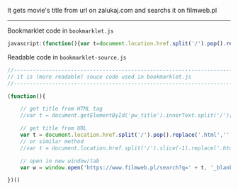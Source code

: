 It gets movie's title from url on zalukaj.com and searchs it on filmweb.pl

---

Bookmarklet code in `bookmarklet.js`

```javascript
javascript:(function(){var t=document.location.href.split('/').pop().replace('.html','').replace(/-/g,' ');var w=window.open('https://www.filmweb.pl/search?q='+t,'_blank');})()
```

Readable code in `bookmarklet-source.js`

```javascript
//---------------------------------------------------------------------
// it is (more readable) souce code used in bookmarklet.js
//---------------------------------------------------------------------

(function(){

    // get title from HTML tag 
    //var t = document.getElementById('pw_title').innerText.split('/')[0];

    // get title from URL
    var t = document.location.href.split('/').pop().replace('.html','').replace(/-/g,' ');
    // or similar method 
    //var t = document.location.href.split('/').slice(-1).replace('.html','').replace(/-/g,' ');

    // open in new window/tab 
    var w = window.open('https://www.filmweb.pl/search?q=' + t, '_blank');

})()
```
